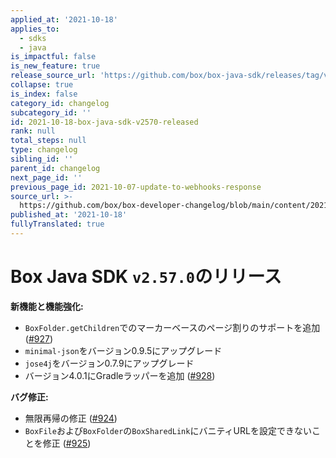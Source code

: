 ```yaml
---
applied_at: '2021-10-18'
applies_to:
  - sdks
  - java
is_impactful: false
is_new_feature: true
release_source_url: 'https://github.com/box/box-java-sdk/releases/tag/v2.57.0'
collapse: true
is_index: false
category_id: changelog
subcategory_id: ''
id: 2021-10-18-box-java-sdk-v2570-released
rank: null
total_steps: null
type: changelog
sibling_id: ''
parent_id: changelog
next_page_id: ''
previous_page_id: 2021-10-07-update-to-webhooks-response
source_url: >-
  https://github.com/box/box-developer-changelog/blob/main/content/2021/10-18-box-java-sdk-v2570-released.md
published_at: '2021-10-18'
fullyTranslated: true
---
```

# Box Java SDK `v2.57.0`のリリース

**新機能と機能強化:**

* `BoxFolder.getChildren`でのマーカーベースのページ割りのサポートを追加 ([#927][1])
* `minimal-json`をバージョン0.9.5にアップグレード
* `jose4j`をバージョン0.7.9にアップグレード
* バージョン4.0.1にGradleラッパーを追加 ([#928][2])

**バグ修正:**

* 無限再帰の修正 ([#924][3])
* `BoxFile`および`BoxFolder`の`BoxSharedLink`にバニティURLを設定できないことを修正 ([#925][4])

[1]: https://github.com/box/box-java-sdk/pull/927

[2]: https://github.com/box/box-java-sdk/pull/928

[3]: https://github.com/box/box-java-sdk/pull/924

[4]: https://github.com/box/box-java-sdk/issues/925
